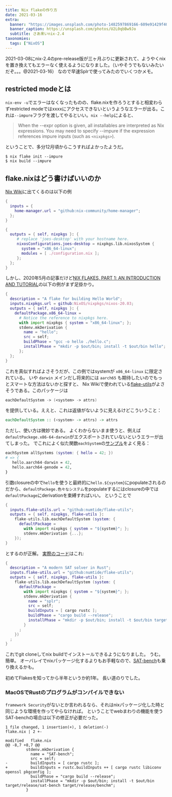 ```yaml
---
title: Nix flakeの作り方
date: 2021-03-16
extra:
  banner: "https://images.unsplash.com/photo-1482597869166-609e91429f40?ixlib=rb-1.2.1&ixid=MXwxMjA3fDB8MHxwaG90by1wYWdlfHx8fGVufDB8fHw%3D&auto=format&fit=crop&w=2400"
  banner_caption: https://unsplash.com/photos/U2L0qbBw9Jo
  subtitle: さあ来いnix-2.4
taxonomies:
  tags: ["NixOS"]
---
```


2021-03-08にnix-2.4のpre-release版が三ヶ月ぶりに更新されて、ようやくnixを置き換えてもエラーなく使えるようになりました。（いやそうでもないみたいだぞ。。。@2021-03-16）
なので早速Splrで使ってみたのでいくつかメモ。

## restricted modeとは

`nix-env -u`でエラーはなくなったものの、flake.nixを作ろうとすると相変わらずrestricted modeではxxxxにアクセスできないというようなエラーが出る。これは`--impure`フラグを渡してやるといい。`nix --help`によると、

> When the --expr option is given, all installables are interpreted as Nix expressions.
> You may need to specify --impure if the expression references impure inputs (such as `<nixpkgs>`).

ということで、多分12月頃からこうすればよかったようだ。

```txt
$ nix flake init --impure
$ nix build --impure
```

## flake.nixはどう書けばいいのか

[Nix Wiki](https://nixos.wiki/wiki/Flakes)に出てくるのは以下の例

```nix
{
  inputs = {
    home-manager.url = "github:nix-community/home-manager";
  };
}
```

```nix
{
  outputs = { self, nixpkgs }: {
     # replace 'joes-desktop' with your hostname here.
     nixosConfigurations.joes-desktop = nixpkgs.lib.nixosSystem {
       system = "x86_64-linux";
       modules = [ ./configuration.nix ];
     };
  };
}
```

しかし、2020年5月の記事だけど[NIX FLAKES, PART 1: AN INTRODUCTION AND TUTORIAL](https://www.tweag.io/blog/2020-05-25-flakes/)の以下の例がまず足掛かり。

```nix
{
  description = "A flake for building Hello World";
  inputs.nixpkgs.url = github:NixOS/nixpkgs/nixos-20.03;
  outputs = { self, nixpkgs }: {
    defaultPackage.x86_64-linux =
      # Notice the reference to nixpkgs here.
      with import nixpkgs { system = "x86_64-linux"; };
      stdenv.mkDerivation {
        name = "hello";
        src = self;
        buildPhase = "gcc -o hello ./hello.c";
        installPhase = "mkdir -p $out/bin; install -t $out/bin hello";
      };
  };
}
```

これを真似すればよさそうだが、この例ではsystemが `x86_64-linux` に限定されている。
いや `darwin` メインだし将来的には `aarch65` も期待したいのでもっとスマートな方法はないかと探すと、
Nix Wikiで使われている[flake-utils](https://github.com/numtide/flake-utils)がよさそうである。このパッケージは

```nix
eachDefaultSystem -> (<system> -> attrs)
```

を提供している。ええと、これは返値がないように見えるけどこういうこと：

```haskell
eachDefaultSystem :: (<system> -> attrs) -> attrs
```

ただし、使い方は微妙である。
よくわからないまま使うと、例えば`defaultPackege.x86-64-darwin`がエクスポートされていないというエラーが出てしまった。
でこれによく似た関数`eachSystem`の[サンプル](https://github.com/numtide/flake-utils#user-content-eachsystem---system---system---attrs)をよく見る：

```nix
eachSystem allSystems (system: { hello = 42; })
# => {
   hello.aarch64-darwin = 42,
   hello.aarch64-genode = 42,
}
```

引数closureの中で`hello`を使うと最終的に`hello.${system}`にpopulateされるのだから、`defaultPackege.色々なシステム`をpopulateするにはclosureの中では`defaultPackage`にderivationを束縛すればいい。
ということで

```nix
{
  inputs.flake-utils.url = "github:numtide/flake-utils";
  outputs = { self, nixpkgs, flake-utils }:
    flake-utils.lib.eachDefaultSystem (system: {
      defaultPackage =
        with import nixpkgs { system = "${system}"; };
        stdenv.mkDerivation {...};
    });
}
```

とするのが正解。
[実際のコード](https://github.com/shnarazk/splr/blob/f34a664f0f031a9ffe0c4c63558f33ab6b90eec1/flake.nix)はこれ:

```nix
{
  description = "A modern SAT solver in Rust";
  inputs.flake-utils.url = "github:numtide/flake-utils";
  outputs = { self, nixpkgs, flake-utils }:
    flake-utils.lib.eachDefaultSystem (system: {
      defaultPackage =
        with import nixpkgs { system = "${system}"; };
        stdenv.mkDerivation {
          name = "splr";
          src = self;
          buildInputs = [ cargo rustc ];
          buildPhase = "cargo build --release";
          installPhase = "mkdir -p $out/bin; install -t $out/bin target/release/splr target/release/dmcr";
        }
      ;
    })
  ;
}
```

これでgit cloneしてnix buildでインストールできるようになりました。
うむ。簡単。
オーバレイでnixパッケージ化するよりもお手軽なので、[SAT-bench](https://github.com/shnarazk/SAT-bench)も乗り換えるかも。

初めてFlakesを知ってから半年というか約1年。
長い道のりでした。

### MacOSでRustのプログラムがコンパイルできない

`framework Security`がないとか言われるなら、それはnixパッケージ化した時と同じような環境を作ってやらなければ。
ということでwebまわりの機能を使うSAT-benchの場合は以下の修正が必要だった。

```
1 file changed, 1 insertion(+), 1 deletion(-)
flake.nix | 2 +-

modified   flake.nix
@@ -8,7 +8,7 @@
         stdenv.mkDerivation {
           name = "SAT-bench";
           src = self;
-          buildInputs = [ cargo rustc ];
+          buildInputs = rustc.buildInputs ++ [ cargo rustc libiconv openssl pkgconfig ];
           buildPhase = "cargo build --release";
           installPhase = "mkdir -p $out/bin; install -t $out/bin target/release/sat-bench target/release/benchm";
         }
```
